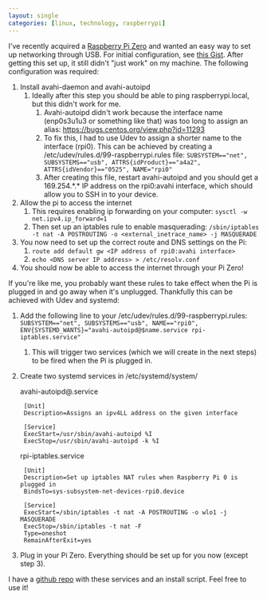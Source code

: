```yaml
---
layout: single
categories: [linux, technology, raspberrypi]
---
```


I've recently acquired a [Raspberry Pi Zero](https://www.raspberrypi.org/products/pi-zero/) and wanted an easy way to set up networking through USB. For initial configuration, see [this Gist](https://gist.github.com/gbaman/975e2db164b3ca2b51ae11e45e8fd40a). After getting this set up, it still didn't "just work" on my machine. The following configuration was required:

1. Install avahi-daemon and avahi-autoipd
    1. Ideally after this step you should be able to ping raspberrypi.local, but this didn't work for me.
        1. Avahi-autoipd didn't work because the interface name (enp0s3u1u3 or something like that) was too long to assign an alias: https://bugs.centos.org/view.php?id=11293
        2. To fix this, I had to use Udev to assign a shorter name to the interface (rpi0). This can be achieved by creating a /etc/udev/rules.d/99-raspberrypi.rules file:
       `SUBSYSTEM=="net", SUBSYSTEMS=="usb", ATTRS{idProduct}=="a4a2", ATTRS{idVendor}=="0525", NAME="rpi0"`
        3. After creating this file, restart avahi-autoipd and you should get a 169.254.\*.\* IP address on the rpi0:avahi interface, which should allow you to SSH in to your device.
2. Allow the pi to access the internet
    1. This requires enabling ip forwarding on your computer: `sysctl -w net.ipv4.ip_forward=1`
    2. Then set up an iptables rule to enable masquerading: `/sbin/iptables -t nat -A POSTROUTING -o <external_inetrace_name> -j MASQUERADE`
3. You now need to set up the correct route and DNS settings on the Pi:
    1. `route add default gw <IP address of rpi0:avahi interface>`
    2. `echo <DNS server IP address> > /etc/resolv.conf`
4. You should now be able to access the internet through your Pi Zero!

If you're like me, you probably want these rules to take effect when the Pi is plugged in and go away when it's unplugged. Thankfully this can be achieved with Udev and systemd:

1. Add the following line to your /etc/udev/rules.d/99-raspberrypi.rules: `SUBSYSTEM=="net", SUBSYSTEMS=="usb", NAME=="rpi0", ENV{SYSTEMD_WANTS}="avahi-autoipd@$name.service rpi-iptables.service"`
    1. This will trigger two services (which we will create in the next steps) to be fired when the Pi is plugged in.
2. Create two systemd services in /etc/systemd/system/

    avahi-autoipd@.service

        
        [Unit]
        Description=Assigns an ipv4LL address on the given interface

        [Service]
        ExecStart=/usr/sbin/avahi-autoipd %I
        ExecStop=/usr/sbin/avahi-autoipd -k %I
        
    rpi-iptables.service

        [Unit]
        Description=Set up iptables NAT rules when Raspberry Pi 0 is plugged in
        BindsTo=sys-subsystem-net-devices-rpi0.device

        [Service]
        ExecStart=/sbin/iptables -t nat -A POSTROUTING -o wlo1 -j MASQUERADE
        ExecStop=/sbin/iptables -t nat -F
        Type=oneshot
        RemainAfterExit=yes

3. Plug in your Pi Zero. Everything should be set up for you now (except step 3).

I have a [github repo](https://github.com/logankp/rpi-zero-config) with these services and an install script. Feel free to use it!
